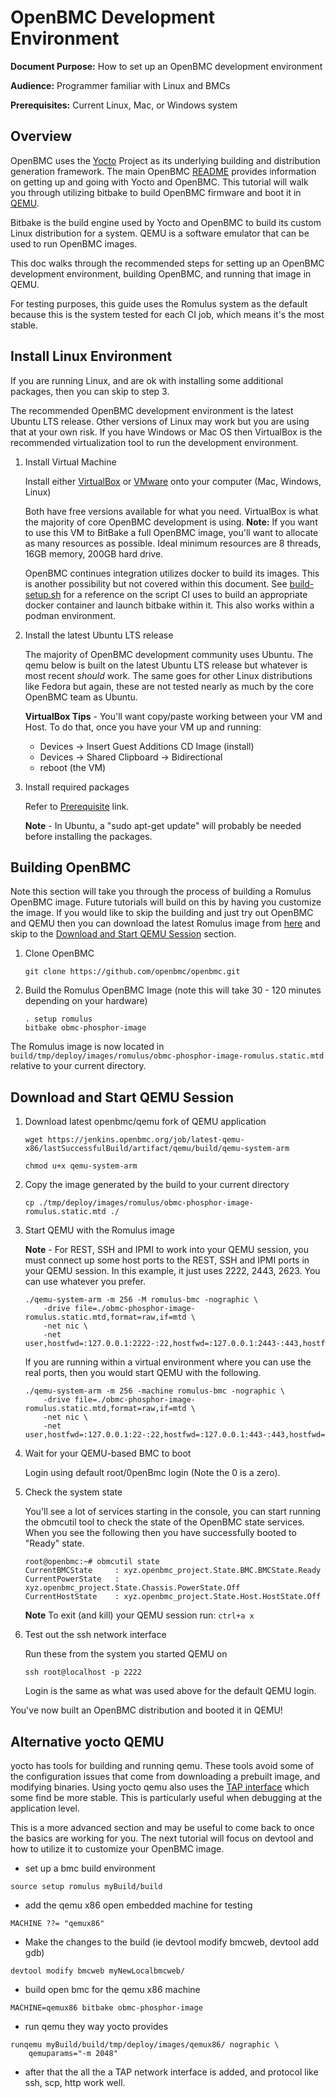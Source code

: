 # OpenBMC Development Environment

**Document Purpose:** How to set up an OpenBMC development environment

**Audience:** Programmer familiar with Linux and BMCs

**Prerequisites:** Current Linux, Mac, or Windows system

## Overview

OpenBMC uses the [Yocto](https://www.yoctoproject.org/) Project as its
underlying building and distribution generation framework. The main OpenBMC
[README](https://github.com/openbmc/openbmc/blob/master/README.md) provides
information on getting up and going with Yocto and OpenBMC. This tutorial will
walk you through utilizing bitbake to build OpenBMC firmware and boot it in
[QEMU](https://www.qemu.org/).

Bitbake is the build engine used by Yocto and OpenBMC to build its custom Linux
distribution for a system. QEMU is a software emulator that can be used to run
OpenBMC images.

This doc walks through the recommended steps for setting up an OpenBMC
development environment, building OpenBMC, and running that image in QEMU.

For testing purposes, this guide uses the Romulus system as the default because
this is the system tested for each CI job, which means it's the most stable.

## Install Linux Environment

If you are running Linux, and are ok with installing some additional packages,
then you can skip to step 3.

The recommended OpenBMC development environment is the latest Ubuntu LTS
release. Other versions of Linux may work but you are using that at your own
risk. If you have Windows or Mac OS then VirtualBox is the recommended
virtualization tool to run the development environment.

1. Install Virtual Machine

   Install either [VirtualBox](https://www.virtualbox.org/wiki/Downloads) or
   [VMware](https://www.vmware.com/products/workstation-player/workstation-player-evaluation.html)
   onto your computer (Mac, Windows, Linux)

   Both have free versions available for what you need. VirtualBox is what the
   majority of core OpenBMC development is using. **Note:** If you want to use
   this VM to BitBake a full OpenBMC image, you'll want to allocate as many
   resources as possible. Ideal minimum resources are 8 threads, 16GB memory,
   200GB hard drive.

   OpenBMC continues integration utilizes docker to build its images. This is
   another possibility but not covered within this document. See
   [build-setup.sh](https://github.com/openbmc/openbmc-build-scripts/blob/master/build-setup.sh)
   for a reference on the script CI uses to build an appropriate docker
   container and launch bitbake within it. This also works within a podman
   environment.

2. Install the latest Ubuntu LTS release

   The majority of OpenBMC development community uses Ubuntu. The qemu below is
   built on the latest Ubuntu LTS release but whatever is most recent _should_
   work. The same goes for other Linux distributions like Fedora but again,
   these are not tested nearly as much by the core OpenBMC team as Ubuntu.

   **VirtualBox Tips** - You'll want copy/paste working between your VM and
   Host. To do that, once you have your VM up and running:

   - Devices -> Insert Guest Additions CD Image (install)
   - Devices -> Shared Clipboard -> Bidirectional
   - reboot (the VM)

3. Install required packages

   Refer to
   [Prerequisite](https://github.com/openbmc/openbmc/blob/master/README.md#1-prerequisite)
   link.

   **Note** - In Ubuntu, a "sudo apt-get update" will probably be needed before
   installing the packages.

## Building OpenBMC

Note this section will take you through the process of building a Romulus
OpenBMC image. Future tutorials will build on this by having you customize the
image. If you would like to skip the building and just try out OpenBMC and QEMU
then you can download the latest Romulus image from
[here](https://jenkins.openbmc.org/job/latest-master/label=docker-builder,target=romulus/lastSuccessfulBuild/artifact/openbmc/build/tmp/deploy/images/romulus/obmc-phosphor-image-romulus.static.mtd)
and skip to the
[Download and Start QEMU Session](#download-and-start-qemu-session) section.

1. Clone OpenBMC

   ```
   git clone https://github.com/openbmc/openbmc.git
   ```

2. Build the Romulus OpenBMC Image (note this will take 30 - 120 minutes
   depending on your hardware)

   ```
   . setup romulus
   bitbake obmc-phosphor-image
   ```

The Romulus image is now located in
`build/tmp/deploy/images/romulus/obmc-phosphor-image-romulus.static.mtd`
relative to your current directory.

## Download and Start QEMU Session

1. Download latest openbmc/qemu fork of QEMU application

   ```
   wget https://jenkins.openbmc.org/job/latest-qemu-x86/lastSuccessfulBuild/artifact/qemu/build/qemu-system-arm

   chmod u+x qemu-system-arm
   ```

2. Copy the image generated by the build to your current directory

   ```
   cp ./tmp/deploy/images/romulus/obmc-phosphor-image-romulus.static.mtd ./
   ```

3. Start QEMU with the Romulus image

   **Note** - For REST, SSH and IPMI to work into your QEMU session, you must
   connect up some host ports to the REST, SSH and IPMI ports in your QEMU
   session. In this example, it just uses 2222, 2443, 2623. You can use whatever
   you prefer.

   ```
   ./qemu-system-arm -m 256 -M romulus-bmc -nographic \
       -drive file=./obmc-phosphor-image-romulus.static.mtd,format=raw,if=mtd \
       -net nic \
       -net user,hostfwd=:127.0.0.1:2222-:22,hostfwd=:127.0.0.1:2443-:443,hostfwd=udp:127.0.0.1:2623-:623,hostname=qemu
   ```

   If you are running within a virtual environment where you can use the real
   ports, then you would start QEMU with the following.

   ```
   ./qemu-system-arm -m 256 -machine romulus-bmc -nographic \
       -drive file=./obmc-phosphor-image-romulus.static.mtd,format=raw,if=mtd \
       -net nic \
       -net user,hostfwd=:127.0.0.1:22-:22,hostfwd=:127.0.0.1:443-:443,hostfwd=tcp:127.0.0.1:80-:80,hostfwd=tcp:127.0.0.1:2200-:2200,hostfwd=udp:127.0.0.1:623-:623,hostfwd=udp:127.0.0.1:664-:664,hostname=qemu
   ```

4. Wait for your QEMU-based BMC to boot

   Login using default root/0penBmc login (Note the 0 is a zero).

5. Check the system state

   You'll see a lot of services starting in the console, you can start running
   the obmcutil tool to check the state of the OpenBMC state services. When you
   see the following then you have successfully booted to "Ready" state.

   ```
   root@openbmc:~# obmcutil state
   CurrentBMCState     : xyz.openbmc_project.State.BMC.BMCState.Ready
   CurrentPowerState   : xyz.openbmc_project.State.Chassis.PowerState.Off
   CurrentHostState    : xyz.openbmc_project.State.Host.HostState.Off
   ```

   **Note** To exit (and kill) your QEMU session run: `ctrl+a x`

6. Test out the ssh network interface

   Run these from the system you started QEMU on

   ```
   ssh root@localhost -p 2222
   ```

   Login is the same as what was used above for the default QEMU login.

You've now built an OpenBMC distribution and booted it in QEMU!

## Alternative yocto QEMU

yocto has tools for building and running qemu. These tools avoid some of the
configuration issues that come from downloading a prebuilt image, and modifying
binaries. Using yocto qemu also uses the
[TAP interface](https://www.kernel.org/doc/Documentation/networking/tuntap.txt)
which some find be more stable. This is particularly useful when debugging at
the application level.

This is a more advanced section and may be useful to come back to once the
basics are working for you. The next tutorial will focus on devtool and how to
utilize it to customize your OpenBMC image.

- set up a bmc build environment

```
source setup romulus myBuild/build
```

- add the qemu x86 open embedded machine for testing

```
MACHINE ??= "qemux86"
```

- Make the changes to the build (ie devtool modify bmcweb, devtool add gdb)

```
devtool modify bmcweb myNewLocalbmcweb/
```

- build open bmc for the qemu x86 machine

```
MACHINE=qemux86 bitbake obmc-phosphor-image
```

- run qemu they way yocto provides

```
runqemu myBuild/build/tmp/deploy/images/qemux86/ nographic \
    qemuparams="-m 2048"
```

- after that the all the a TAP network interface is added, and protocol like
  ssh, scp, http work well.
